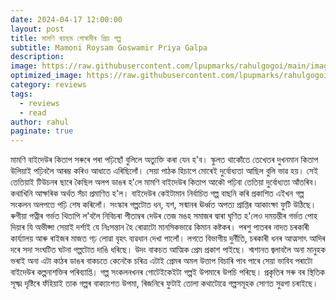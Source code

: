 ```yaml
---
date: 2024-04-17 12:00:00
layout: post
title: মামণি ৰয়ছম গোস্বামীৰ প্রিয় গল্প
subtitle: Mamoni Roysam Goswamir Priya Galpa
description: 
image: https://raw.githubusercontent.com/lpupmarks/rahulgogoi/main/images/16.webp
optimized_image: https://raw.githubusercontent.com/lpupmarks/rahulgogoi/main/images/16.webp
category: reviews
tags:
  - reviews
  - read
author: rahul
paginate: true
---
```


মামণি বাইদেউৰ কিতাপ সৰুৰে পৰা পঢ়িছোঁ বুলিলে অত্যুক্তি কৰা যেন হ'ব। স্কুলত থাকোঁতে তেখেতৰ দুখনমান কিতাপ উলিয়াই পঢ়িবলৈ আৰম্ভ কৰিও আধাতে এৰিছিলোঁ। সেয়া পাঠক হিচাপে মোৰেই দুৰ্বোধ্যতা আছিল বুলি ভাৱ হয়। সেই তেতিয়াই টিউচনৰ ছাৰে কৈছিল অলপ ডাঙৰ হ'লে মামণি বাইদেউৰ কিতাপ আকৌ পঢ়িবা তেতিয়া দুৰ্বোধ্যতা আঁতৰিব। কথাখিনি আক্ষৰিক অৰ্থত সঁচা প্ৰমাণিত হ'ল।
বাইদেউৰ কেইটামান নিৰ্বাচিত গল্প বাছনি কৰি প্ৰকাশিত এইখন গল্প সংকলন অলপতে পঢ়ি শেষ কৰিলোঁ।
সংস্কাৰ গল্পটোত ধন, যশ, সন্মানৰ ঊৰ্ধ্বত অপত্য প্ৰাপ্তিৰ আকাংক্ষা ফুটি উঠিছে। ৰুগীয়া পত্নীৰ গৰ্ভত থিতাপি ল'বলৈ নিবিচৰা পীতাম্বৰ দেউৰ তেজ মঙহ সমাজৰ দ্বাৰা ঘৃণিত হ'লেও দময়ন্তীৰ গৰ্ভত পোহ দিয়াৰ যি অভীপ্সা সেয়াই দৰ্শাই যে নিঃসন্তান হৈ ৰোৱাটো মানসিকভাৱে কিমান কষ্টকৰ।
পৰশু পাতৰৰ নাদত চৰকাৰী কাৰ্য্যালয় আৰু ৰাইজৰ মাজত গঢ় লোৱা বৃহৎ ব্যৱধান দেখা পালোঁ। লগতে বিভাগীয় দুৰ্নীতি, চৰকাৰী ধনৰ আত্মসাৎ আদিৰ দৰে সদা সংঘটিত ঘটনা গল্পটোত দাঙি ধৰিছে।
উদং বাকচত আত্মিক প্ৰেম প্ৰকাশ পাইছে। শ্মশানত জ্বলাবলৈ অনা মানুহক ভৰাই অনা এটা কাঠৰ ডাঙৰ বাকচতে কেনেকৈ চৰিত্ৰ এটাই প্ৰেমৰ অমল উত্তাপ বিচাৰি পাব পাৰে সেয়া ভাবিব পৰাটো বাইদেউৰ কল্পনাশক্তিৰ পৰিব্যাপ্তি।
গল্প সংকলনখনৰ গোটেইকেইটা গল্পই উপমাৰে উপচি পৰিছে। প্ৰকৃতিৰ সৰু বৰ স্থিতিক সূক্ষ্ম দৃষ্টিৰে ফঁহিয়াই তাক গল্পৰ বাক্যাংশত উপমা, ৰিজনিৰে ফুটাই তোলা কথাটোৱে গল্পসমূহক সোণত সুৱগা চৰাইছে।